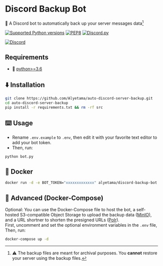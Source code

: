 # Discord Backup Bot

🚀 A Discord bot to automatically back up your server messages data[^1]

[![Supported Python versions](https://img.shields.io/badge/Python-%3E=3.6-blue.svg?logo=python)](https://www.python.org/downloads/) [![PEP8](https://img.shields.io/badge/Code%20style-PEP%208-orange.svg?logo=python)](https://www.python.org/dev/peps/pep-0008/) [![Discord.py](https://img.shields.io/badge/Discord.py->=2.0.0a-yellow.svg?logo=python)](https://www.python.org/dev/peps/pep-0008/)

[![Discord](https://img.shields.io/badge/Invite%20To%20Your%20Server-%237289DA.svg?style=for-the-badge&logo=discord&logoColor=white)](https://discord.com/api/oauth2/authorize?client_id=993789756955705375&permissions=117760&scope=bot)

## Requirements
- 🐍 [python>=3.6](https://www.python.org/downloads/)

## ⬇️ Installation

```sh
git clone https://github.com/Alyetama/auto-discord-server-backup.git
cd auto-discord-server-backup
pip install -r requirements.txt && rm -rf src
```

## ⌨️ Usage

- Rename `.env.example` to `.env`, then edit it with your favorite text editor to add your bot token.
- Then, run:

```sh
python bot.py
```

## 🐳 Docker

```sh
docker run -d -e BOT_TOKEN="xxxxxxxxxxxxx" alyetama/discord-backup-bot:latest
```


## 🔧 Advanced (Docker-Compose)

Optional: You can use the Docker-Compose file to host the bot, a self-hosted S3-compatible Object Storage to upload the backup data ([MinIO](https://github.com/minio/minio)), and a URL shortner to shorten the presigned URLs ([Polr](https://github.com/cydrobolt/polr)).\
First, uncomment and set the optional environment variables in the `.env` file, Then, run:

```sh
docker-compose up -d
```

[^1]: ⚠️ The backup files are meant for archival purposes. You **cannot** restore your server using the backup files.
